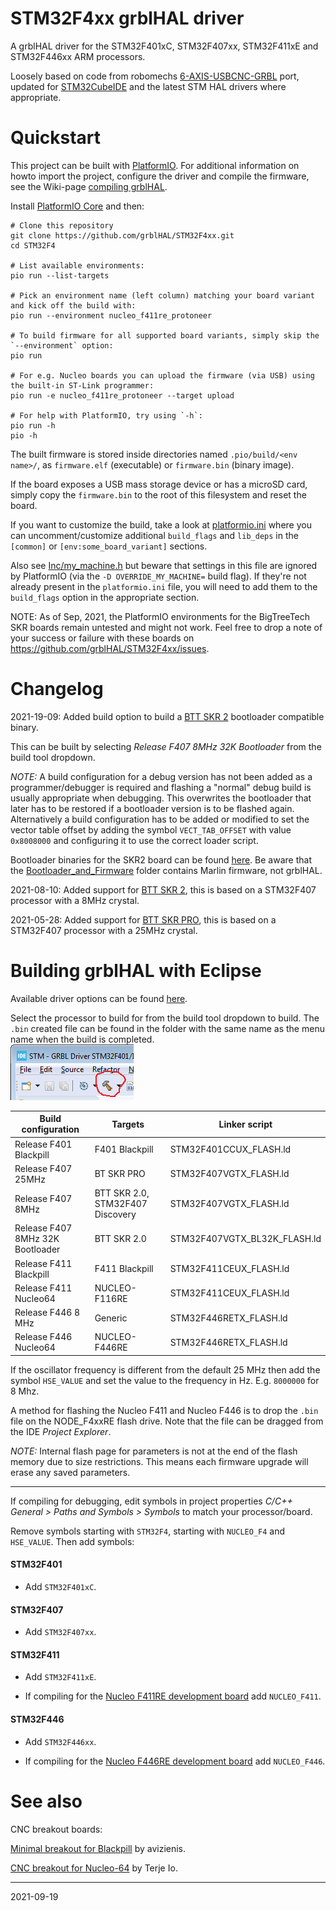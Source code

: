 # STM32F4xx grblHAL driver

A grblHAL driver for the STM32F401xC, STM32F407xx, STM32F411xE and STM32F446xx ARM processors.

Loosely based on code from robomechs [6-AXIS-USBCNC-GRBL](https://github.com/robomechs/6-AXIS-USBCNC-GRBL) port, updated for [STM32CubeIDE](https://www.st.com/en/development-tools/stm32cubeide.htm) and the latest STM HAL drivers where appropriate.

# Quickstart

This project can be built with [PlatformIO](https://platformio.org).  For additional information on howto import the project, configure the driver and compile the firmware, see the Wiki-page [compiling grblHAL](https://github.com/grblHAL/core/wiki/Compiling-GrblHAL).

Install [PlatformIO Core](https://docs.platformio.org/en/latest/core/installation.html) and then:

```shell
# Clone this repository
git clone https://github.com/grblHAL/STM32F4xx.git
cd STM32F4

# List available environments:
pio run --list-targets

# Pick an environment name (left column) matching your board variant and kick off the build with:
pio run --environment nucleo_f411re_protoneer

# To build firmware for all supported board variants, simply skip the `--environment` option:
pio run

# For e.g. Nucleo boards you can upload the firmware (via USB) using the built-in ST-Link programmer:
pio run -e nucleo_f411re_protoneer --target upload

# For help with PlatformIO, try using `-h`:
pio run -h
pio -h
```

The built firmware is stored inside directories named `.pio/build/<env name>/`, as `firmware.elf` (executable) or `firmware.bin` (binary image).

If the board exposes a USB mass storage device or has a microSD card, simply copy the `firmware.bin` to the root of this filesystem and reset the board.

If you want to customize the build, take a look at [platformio.ini](platformio.ini) where you can uncomment/customize additional `build_flags` and `lib_deps` in the `[common]` or `[env:some_board_variant]` sections.

Also see [Inc/my_machine.h](Inc/my_machine.h) but beware that settings in this file are ignored by PlatformIO (via the `-D OVERRIDE_MY_MACHINE=` build flag).  If they're not already present in the `platformio.ini` file, you will need to add them to the `build_flags` option in the appropriate section.


NOTE: As of Sep, 2021, the PlatformIO environments for the BigTreeTech SKR boards remain untested and might not work.  Feel free to drop a note of your success or failure with these boards on https://github.com/grblHAL/STM32F4xx/issues.


# Changelog

2021-19-09: Added build option to build a [BTT SKR 2](https://www.bigtree-tech.com/products/bigtreetech-skr-2.html) bootloader compatible binary.

This can be built by selecting _Release F407 8MHz 32K Bootloader_ from the build tool dropdown.  

_NOTE:_ A build configuration for a debug version has not been added as a programmer/debugger is required and flashing a "normal" debug build is usually appropriate when debugging.
This overwrites the bootloader that later has to be restored if a bootloader version is to be flashed again.
Alternatively a build configuration has to be added or modified to set the vector table offset by adding the symbol `VECT_TAB_OFFSET` with value `0x8008000` and configuring it to use the correct loader script.

Bootloader binaries for the SKR2 board can be found [here](https://github.com/GadgetAngel/BTT_SKR_13_14_14T_SD-DFU-Bootloader/tree/main/bootloader_bin/backed_up_original_bootloaders/SKR%20V2.0%20(SKR%202)).
Be aware that the [Bootloader_and_Firmware](https://github.com/GadgetAngel/BTT_SKR_13_14_14T_SD-DFU-Bootloader/tree/main/bootloader_bin/backed_up_original_bootloaders/SKR%20V2.0%20(SKR%202)/Bootloader_and_Firmware) folder contains Marlin firmware, not grblHAL.

2021-08-10: Added support for [BTT SKR 2](https://www.bigtree-tech.com/products/bigtreetech-skr-2.html), this is based on a STM32F407 processor with a 8MHz crystal.

2021-05-28: Added support for [BTT SKR PRO](https://www.bigtree-tech.com/products/bigtreetech-skr-pro-v1-2.html), this is based on a STM32F407 processor with a 25MHz crystal.


# Building grblHAL with Eclipse

Available driver options can be found [here](Inc/my_machine.h).

Select the processor to build for from the build tool dropdown to build. The `.bin` created file can be found in the folder with the same name as the menu name when the build is completed.  
![Config](media/STM32F4xx_config.png)

| Build configuration              | Targets                          | Linker script                |
|----------------------------------|----------------------------------|------------------------------|
| Release F401 Blackpill           | F401 Blackpill                   | STM32F401CCUX_FLASH.ld       | 
| Release F407 25MHz               | BT SKR PRO                       | STM32F407VGTX_FLASH.ld       |
| Release F407 8MHz                | BTT SKR 2.0, STM32F407 Discovery | STM32F407VGTX_FLASH.ld       |
| Release F407 8MHz 32K Bootloader | BTT SKR 2.0                      | STM32F407VGTX_BL32K_FLASH.ld |
| Release F411 Blackpill           | F411 Blackpill                   | STM32F411CEUX_FLASH.ld       |
| Release F411 Nucleo64            | NUCLEO-F116RE                    | STM32F411CEUX_FLASH.ld       |
| Release F446 8 MHz               | Generic                          | STM32F446RETX_FLASH.ld       |
| Release F446 Nucleo64            | NUCLEO-F446RE                    | STM32F446RETX_FLASH.ld       |

If the oscillator frequency is different from the default 25 MHz then add the symbol `HSE_VALUE` and set the value to the frequency in Hz. E.g. `8000000` for 8 Mhz.

A method for flashing the Nucleo F411 and Nucleo F446 is to drop the `.bin` file on the NODE_F4xxRE flash drive. Note that the file can be dragged from the IDE _Project Explorer_.

_NOTE:_ Internal flash page for parameters is not at the end of the flash memory due to size restrictions. This means each firmware upgrade will erase any saved parameters. 

---

If compiling for debugging, edit symbols in project properties _C\/C++ General > Paths and Symbols > Symbols_ to match your processor/board.

Remove symbols starting with `STM32F4`, starting with `NUCLEO_F4` and `HSE_VALUE`. Then add symbols:

#### STM32F401

* Add `STM32F401xC`.

#### STM32F407

* Add `STM32F407xx`.

#### STM32F411

* Add `STM32F411xE`.

* If compiling for the [Nucleo F411RE development board](https://www.st.com/en/evaluation-tools/nucleo-f411re.html) add `NUCLEO_F411`.

#### STM32F446

* Add  `STM32F446xx`.

* If compiling for the [Nucleo F446RE development board](https://www.st.com/en/evaluation-tools/nucleo-f446re.html) add `NUCLEO_F446`.


# See also

CNC breakout boards:

[Minimal breakout for Blackpill](https://github.com/avizienis/Minimal-Black-Pill--STM32F4xx-BOB-for-grblHAL) by avizienis.

[CNC breakout for Nucleo-64](https://github.com/terjeio/CNC_Breakout_Nucleo64) by Terje Io.

---
2021-09-19
